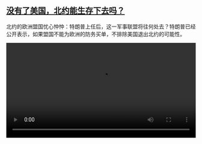 <!--1734526025000-->
[没有了美国，北约能生存下去吗？](https://www.dw.com/zh/%E6%B2%A1%E6%9C%89%E4%BA%86%E7%BE%8E%E5%9B%BD%EF%BC%8C%E5%8C%97%E7%BA%A6%E8%83%BD%E7%94%9F%E5%AD%98%E4%B8%8B%E5%8E%BB%E5%90%97%EF%BC%9F/a-71013701)
------

<p>北约的欧洲盟国忧心忡忡：特朗普上任后，这一军事联盟将往何处去？特朗普已经公开表示，如果盟国不能为欧洲的防务买单，不排除美国退出北约的可能性。</small></p><video src="https://tvdownloaddw-a.akamaihd.net/Events/mp4/vdt_zh/2024/dwvgchi241210_nochi241210_nato-ltr-wide_1_01imw_AVC_1280x720.mp4" controls style="width:100%"></video>
